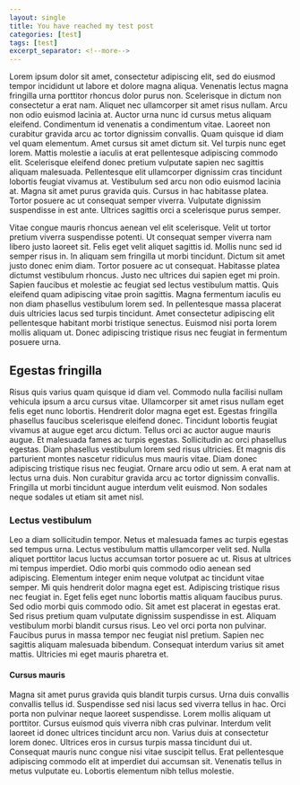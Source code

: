 ```yaml
---
layout: single
title: You have reached my test post
categories: [test]
tags: [test]
excerpt_separator: <!--more-->
---
```


Lorem ipsum dolor sit amet, consectetur adipiscing elit, sed do eiusmod tempor incididunt ut labore et dolore magna aliqua. Venenatis lectus magna fringilla urna porttitor rhoncus dolor purus non. Scelerisque in dictum non consectetur a erat nam. Aliquet nec ullamcorper sit amet risus nullam. Arcu non odio euismod lacinia at. Auctor urna nunc id cursus metus aliquam eleifend. Condimentum id venenatis a condimentum vitae. Laoreet non curabitur gravida arcu ac tortor dignissim convallis. Quam quisque id diam vel quam elementum. Amet cursus sit amet dictum sit. Vel turpis nunc eget lorem. Mattis molestie a iaculis at erat pellentesque adipiscing commodo elit. Scelerisque eleifend donec pretium vulputate sapien nec sagittis aliquam malesuada. Pellentesque elit ullamcorper dignissim cras tincidunt lobortis feugiat vivamus at. Vestibulum sed arcu non odio euismod lacinia at. Magna sit amet purus gravida quis. Cursus in hac habitasse platea. Tortor posuere ac ut consequat semper viverra. Vulputate dignissim suspendisse in est ante. Ultrices sagittis orci a scelerisque purus semper.

Vitae congue mauris rhoncus aenean vel elit scelerisque. Velit ut tortor pretium viverra suspendisse potenti. Ut consequat semper viverra nam libero justo laoreet sit. Felis eget velit aliquet sagittis id. Mollis nunc sed id semper risus in. In aliquam sem fringilla ut morbi tincidunt. Dictum sit amet justo donec enim diam. Tortor posuere ac ut consequat. Habitasse platea dictumst vestibulum rhoncus. Justo nec ultrices dui sapien eget mi proin. Sapien faucibus et molestie ac feugiat sed lectus vestibulum mattis. Quis eleifend quam adipiscing vitae proin sagittis. Magna fermentum iaculis eu non diam phasellus vestibulum lorem sed. In pellentesque massa placerat duis ultricies lacus sed turpis tincidunt. Amet consectetur adipiscing elit pellentesque habitant morbi tristique senectus. Euismod nisi porta lorem mollis aliquam ut. Donec adipiscing tristique risus nec feugiat in fermentum posuere urna.
<!--more-->
## Egestas fringilla
Risus quis varius quam quisque id diam vel. Commodo nulla facilisi nullam vehicula ipsum a arcu cursus vitae. Ullamcorper sit amet risus nullam eget felis eget nunc lobortis. Hendrerit dolor magna eget est. Egestas fringilla phasellus faucibus scelerisque eleifend donec. Tincidunt lobortis feugiat vivamus at augue eget arcu dictum. Tellus orci ac auctor augue mauris augue. Et malesuada fames ac turpis egestas. Sollicitudin ac orci phasellus egestas. Diam phasellus vestibulum lorem sed risus ultricies. Et magnis dis parturient montes nascetur ridiculus mus mauris vitae. Diam donec adipiscing tristique risus nec feugiat. Ornare arcu odio ut sem. A erat nam at lectus urna duis. Non curabitur gravida arcu ac tortor dignissim convallis. Fringilla ut morbi tincidunt augue interdum velit euismod. Non sodales neque sodales ut etiam sit amet nisl.
### Lectus vestibulum
Leo a diam sollicitudin tempor. Netus et malesuada fames ac turpis egestas sed tempus urna. Lectus vestibulum mattis ullamcorper velit sed. Nulla aliquet porttitor lacus luctus accumsan tortor posuere ac ut. Risus at ultrices mi tempus imperdiet. Odio morbi quis commodo odio aenean sed adipiscing. Elementum integer enim neque volutpat ac tincidunt vitae semper. Mi quis hendrerit dolor magna eget est. Adipiscing tristique risus nec feugiat in. Eget felis eget nunc lobortis mattis aliquam faucibus purus. Sed odio morbi quis commodo odio. Sit amet est placerat in egestas erat. Sed risus pretium quam vulputate dignissim suspendisse in est. Aliquam vestibulum morbi blandit cursus risus. Leo vel orci porta non pulvinar. Faucibus purus in massa tempor nec feugiat nisl pretium. Sapien nec sagittis aliquam malesuada bibendum. Consequat interdum varius sit amet mattis. Ultricies mi eget mauris pharetra et.
#### Cursus mauris
Magna sit amet purus gravida quis blandit turpis cursus. Urna duis convallis convallis tellus id. Suspendisse sed nisi lacus sed viverra tellus in hac. Orci porta non pulvinar neque laoreet suspendisse. Lorem mollis aliquam ut porttitor. Cursus euismod quis viverra nibh cras pulvinar. Interdum velit laoreet id donec ultrices tincidunt arcu non. Varius duis at consectetur lorem donec. Ultrices eros in cursus turpis massa tincidunt dui ut. Consequat mauris nunc congue nisi vitae suscipit tellus. Erat pellentesque adipiscing commodo elit at imperdiet dui accumsan sit. Venenatis tellus in metus vulputate eu. Lobortis elementum nibh tellus molestie.